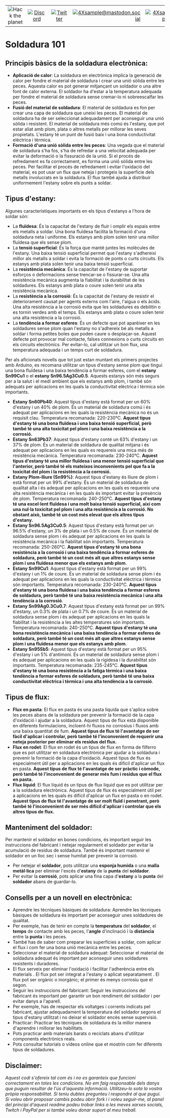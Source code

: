 |               |               |               |               |               |               |
|:-------------:|:-------------:|:-------------:|-------------:|-------------:|-------------:|
| ![Hack the planet](https://img.shields.io/badge/Hack-The%20Planet-orange) | [![Discord](https://img.shields.io/discord/667340023829626920?logo=discord)](https://discord.gg/ahVq54p) | [![Twitter](https://img.shields.io/twitter/follow/4xsample?style=social&logo=twitter)](https://twitter.com/4xsample/follow?screen_name=shields_io) | [![4Xsample@mastodon.social](https://img.shields.io/badge/Mastodon-@4Xsample-blueviolet?style=for-the-badge&logo=mastodon)](https://mastodon.social/@4Xsample) | [![4Xsample](https://img.shields.io/badge/Twitch-4Xsample-6441A4?style=for-the-badge&logo=twitch)](https://twitch.tv/4Xsample) | [![PayPal](https://img.shields.io/badge/PayPal-00457C?style=for-the-badge&logo=paypal&logoColor=white)](https://www.paypal.com/donate/?hosted_button_id=EFVMSRHVBNJP4) |

# Soldadura 101

## Principis bàsics de la soldadura electrònica:
- **Aplicació de calor**: La soldadura en electrònica implica la generació de calor per fondre el material de soldadura i crear una unió sòlida entre les peces. Aquesta calor es pot generar mitjançant un soldador o una altre font de calor externa. El soldador ha d'estar a la temperatura adequada per fondre el material de soldadura sense cremar-lo ni sobreescalfar les peces.
- **Fusió del material de soldadura**: El material de soldadura es fon per crear una capa de soldadura que uneixi les peces. El material de soldadura ha de ser seleccionat adequadament per aconseguir una unió sòlida i resistent. El material de soldadura més comú és l'estany, que pot estar aliat amb plom, plata o altres metalls per millorar les seves propietats. L'estany té un punt de fusió baix i una bona conductivitat elèctrica i tèrmica.
- **Formació d'una unió sòlida entre les peces**: Una vegada que el material de soldadura s'ha fos, s'ha de refredar a una velocitat adequada per evitar la deformació o la fissuració de la unió. Si el procés de refredament es fa correctament, es forma una unió sòlida entre les peces. Per facilitar el procés de refredament i evitar l'oxidació del material, es pot usar un flux que neteja i protegeix la superfície dels metalls involucrats en la soldadura. El flux també ajuda a distribuir uniformement l'estany sobre els punts a soldar.

## Tipus d'estany:
Algunes característiques importants en els tipus d'estanys a l'hora de soldar són:

- La **fluïdesa**: És la capacitat de l'estany de fluir i omplir els espais entre els metalls a soldar. Una bona fluïdesa facilita la formació d'una soldadura neta i uniforme. Els estanys amb plom solen tenir una millor fluïdesa que els sense plom.
- La **tensió superficial**: És la força que manté juntes les molècules de l'estany. Una baixa tensió superficial permet que l'estany s'adhereixi millor als metalls a soldar i evita la formació de ponts o curts circuits. Els estanys amb plata solen tenir una baixa tensió superficial.
- La **resistència mecànica**: És la capacitat de l'estany de suportar esforços o deformacions sense trencar-se o fissurar-se. Una alta resistència mecànica augmenta la fiabilitat i la durabilitat de les soldadures. Els estanys amb plata o coure solen tenir una alta resistència mecànica.
- La **resistència a la corrosió**: És la capacitat de l'estany de resistir el deteriorament causat per agents externs com l'aire, l'aigua o els àcids. Una alta resistència a la corrosió evita que les soldadures es debilitin o es tornin verdes amb el temps. Els estanys amb plata o coure solen tenir una alta resistència a la corrosió.
- La **tendència a formar esferes**: És un defecte que pot aparèixer en les soldadures sense plom quan l'estany no s'adhereix bé als metalls a soldar i forma petites boles que poden caure o desplaçar-se. Aquest defecte pot provocar mal contacte, falses connexions o curts circuits en els circuits electrònics. Per evitar-lo, cal utilitzar un bon flux, una temperatura adequada i un temps curt de soldadura.

Per als aficionats novells que tot just estan muntant els primers projectes amb Arduino, es recomana utilitzar un tipus d'estany sense plom que tingui una bona fluïdesa i una baixa tendència a formar esferes, com el **estany Sn99Cu1** o el **estany Sn96.5Ag3Cu0.5**. Aquests estanys són més segurs per a la salut i el medi ambient que els estanys amb plom, i també són adequats per aplicacions en les quals la conductivitat elèctrica i tèrmica són importants.

- **Estany Sn60Pb40**: Aquest tipus d'estany està format per un 60% d'estany i un 40% de plom. És un material de soldadura comú i és adequat per aplicacions en les quals la resistència mecànica no és un requisit clau. Temperatura recomanada: 220-230°C. **Aquest tipus d'estany té una bona fluïdesa i una baixa tensió superficial, però també té una alta toxicitat pel plom i una baixa resistència a la corrosió.**
- **Estany Sn63Pb37**: Aquest tipus d'estany conté un 63% d'estany i un 37% de plom. És un material de soldadura de qualitat mitjana i és adequat per aplicacions en les quals es requereix una mica més de resistència mecànica. Temperatura recomanada: 230-240°C. **Aquest tipus d'estany té una millor fluïdesa i una menor tensió superficial que l'anterior, però també té els mateixos inconvenients pel que fa a la toxicitat del plom i la resistència a la corrosió.**
- **Estany Plom-lliure (Sn99%)**: Aquest tipus d'estany és lliure de plom i està format per un 99% d'estany. És un material de soldadura de qualitat alta i és adequat per aplicacions en les quals es requereix una alta resistència mecànica i en les quals és important evitar la presència de plom. Temperatura recomanada: 240-250°C. **Aquest tipus d'estany té una excel·lent fluïdesa i una molt baixa tensió superficial, així com una nul·la toxicitat pel plom i una alta resistència a la corrosió. No obstant això, també té un cost més elevat que els altres tipus d'estany.**
- **Estany Sn96.5Ag3Cu0.5**: Aquest tipus d'estany està format per un 96.5% d'estany, un 3% de plata i un 0.5% de coure. És un material de soldadura sense plom i és adequat per aplicacions en les quals la resistència mecànica i la fiabilitat són importants. Temperatura recomanada: 250-260°C. **Aquest tipus d'estany té una bona resistència a la corrosió i una baixa tendència a formar esferes de soldadura, però també té un cost més alt que altres estanys sense plom i una fluïdesa menor que els estanys amb plom**.
- **Estany Sn99Cu1**: Aquest tipus d'estany està format per un 99% d'estany i un 1% de coure. És un material de soldadura sense plom i és adequat per aplicacions en les quals la conductivitat elèctrica i tèrmica són importants. Temperatura recomanada: 230-240°C. **Aquest tipus d'estany té una bona fluïdesa i una baixa tendència a formar esferes de soldadura, però també té una baixa resistència mecànica i una alta tendència a la corrosió**.
- **Estany Sn99Ag0.3Cu0.7**: Aquest tipus d'estany està format per un 99% d'estany, un 0.3% de plata i un 0.7% de coure. És un material de soldadura sense plom i és adequat per aplicacions en les quals la fiabilitat i la resistència a les altes temperatures són importants. Temperatura recomanada: 240-250°C. **Aquest tipus d'estany té una bona resistència mecànica i una baixa tendència a formar esferes de soldadura, però també té un cost més alt que altres estanys sense plom i una fluïdesa menor que els estanys amb plom**.
- **Estany Sn95Sb5**: Aquest tipus d'estany està format per un 95% d'estany i un 5% d'antimoni. És un material de soldadura sense plom i és adequat per aplicacions en les quals la rigidesa i la durabilitat són importants. Temperatura recomanada: 235-245°C. **Aquest tipus d'estany té una bona resistència a la fatiga tèrmica i una baixa tendència a formar esferes de soldadura, però també té una baixa conductivitat elèctrica i tèrmica i una alta tendència a la corrosió**.

## Tipus de flux:
- **Flux en pasta**: El flux en pasta és una pasta líquida que s'aplica sobre les peces abans de la soldadura per prevenir la formació de la capa d'oxidació i ajudar a la soldadura. Aquest tipus de flux està disponible en diferents formulacions, incloent-hi fluxos no corrosius i fluxos amb una baixa quantitat de fum. **Aquest tipus de flux té l'avantatge de ser fàcil d'aplicar i controlar, però també té l'inconvenient de requerir una neteja posterior per eliminar els residus del flux.**
- **Flux en rodet**: El flux en rodet és un tipus de flux en forma de filferro que es pot utilitzar en soldadura electrònica per ajudar a la soldadura i prevenir la formació de la capa d'oxidació. Aquest tipus de flux és especialment útil per a aplicacions en les quals és difícil d'aplicar un flux en pasta. **Aquest tipus de flux té l'avantatge de ser pràctic i còmode, però també té l'inconvenient de generar més fum i residus que el flux en pasta.**
- **Flux líquid**: El flux líquid és un tipus de flux líquid que es pot utilitzar per a la soldadura electrònica. Aquest tipus de flux és especialment útil per a aplicacions en les quals és difícil d'aplicar un flux en pasta o en rodet. **Aquest tipus de flux té l'avantatge de ser molt fluïd i penetrant, però també té l'inconvenient de ser més difícil d'aplicar i controlar que els altres tipus de flux.**

## Manteniment del soldador:
Per mantenir el soldador en bones condicions, és important seguir les instruccions del fabricant i netejar regularment el soldador per evitar la acumulació de residus de soldadura. També és important mantenir el soldador en un lloc sec i sense humitat per prevenir la corrosió.

- Per netejar el **soldador**, pots utilitzar una **esponja humida** o una **malla metàl·lica** per eliminar l'excés d'**estany** 
de la **punta** del **soldador**.
- Per evitar la **corrosió**, pots aplicar una fina capa d'**estany** a la **punta** del **soldador** abans de guardar-lo.

## Consells per a un novell en electrònica:
- Aprendre les tècniques bàsiques de soldadura: Aprendre les tècniques bàsiques de soldadura és important per aconseguir unes soldadures de qualitat.
- Per exemple, has de tenir en compte la **temperatura** del **soldador**, el **temps** de contacte amb les peces, l'**angle** d'inclinació i la **distància** entre la **punta** i les peces.
- També has de saber com preparar les superfícies a soldar, com aplicar el flux i com fer una bona unió mecànica entre les peces.
- Seleccionar el material de soldadura adequat: Seleccionar el material de soldadura adequat és important per aconseguir unes soldadures resistents i duradores.
- El flux serveix per eliminar l'oxidació i facilitar l'adherència entre els materials . El flux pot ser integrat a l'estany o aplicat separatament . El flux pot ser orgànic o inorgànic; el primer és menys corrosiu que el segon.
- Seguir les instruccions del fabricant: Seguir les instruccions del fabricant és important per garantir un bon rendiment del soldador i per evitar danys a l'aparell.
- Per exemple, has de respectar els voltatges i corrents indicats pel fabricant, ajustar adequadament la temperatura del soldador segons el tipus d'estany utilitzat i no deixar el soldador encès sense supervisió.
- Practicar: Practicar les tècniques de soldadura és la millor manera d'aprendre i millorar les habilitats.
- Pots practicar amb materials barats o reciclats abans d'utilitzar components electrònics reals.
- Pots consultar tutorials o vídeos online que et mostrin com fer diferents tipus de soldadures.


## Disclaimer: 
*Aquest codi s'ofereix tal com és i no es garanteix que funcioni correctament en totes les condicions. No em faig responsable dels danys que puguin resultar de l'ús d'aquesta informació. Utilitzeu-lo sota la vostra pròpia responsabilitat. Si teniu dubtes pregunteu i respondré al que pugui. Si voleu obrir proposar cambis podeu obrir fork i i voleu seguir-me, al panel del principi d'aquest readme podeu trobar links a les meves xarxes socials, Twitch i PayPal per si també voleu donar suport al meu treball.*